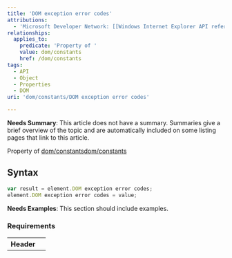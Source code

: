```yaml
---
title: 'DOM exception error codes'
attributions:
  - 'Microsoft Developer Network: [[Windows Internet Explorer API reference](http://msdn.microsoft.com/en-us/library/ie/hh828809%28v=vs.85%29.aspx) Article]'
relationships:
  applies_to:
    predicate: 'Property of '
    value: dom/constants
    href: /dom/constants
tags:
  - API
  - Object
  - Properties
  - DOM
uri: 'dom/constants/DOM exception error codes'

---
```

**Needs Summary**: This article does not have a summary. Summaries give a brief overview of the topic and are automatically included on some listing pages that link to this article.

Property of [dom/constants](/dom/constants)[dom/constants](/dom/constants)

## Syntax

``` js
var result = element.DOM exception error codes;
element.DOM exception error codes = value;
```

**Needs Examples**: This section should include examples.

### Requirements

<table class="wikitable">
<tr>
<th>
Header

</th>
<td>
<dl>

<dt>
</dt>
</dl>
</td>
</tr>
</table>
